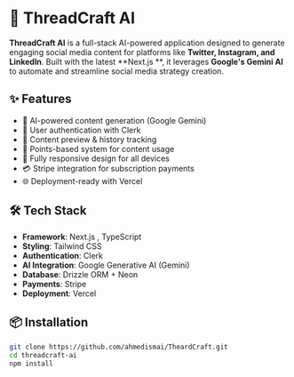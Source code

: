 # 🚀 ThreadCraft AI

**ThreadCraft AI** is a full-stack AI-powered application designed to generate engaging social media content for platforms like **Twitter, Instagram, and LinkedIn**. Built with the latest **Next.js **, it leverages **Google's Gemini AI** to automate and streamline social media strategy creation.

## ✨ Features

- 🔮 AI-powered content generation (Google Gemini)
- 🔐 User authentication with Clerk
- 📄 Content preview & history tracking
- 🎯 Points-based system for content usage
- 📱 Fully responsive design for all devices
- 💳 Stripe integration for subscription payments
- 🌐 Deployment-ready with Vercel

## 🛠️ Tech Stack

- **Framework**: Next.js , TypeScript
- **Styling**: Tailwind CSS
- **Authentication**: Clerk
- **AI Integration**: Google Generative AI (Gemini)
- **Database**: Drizzle ORM + Neon
- **Payments**: Stripe
- **Deployment**: Vercel

## 📦 Installation

```bash
git clone https://github.com/ahmedismai/TheardCraft.git
cd threadcraft-ai
npm install
